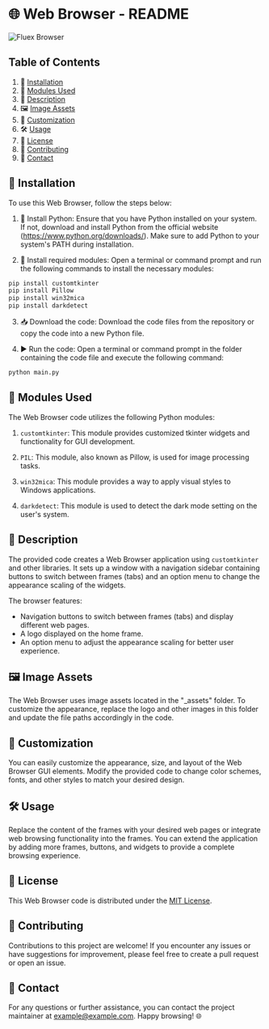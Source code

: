 # 🌐 Web Browser - README

![Fluex Browser](https://i.postimg.cc/ZntZjFpg/Screenshot-2023-07-22-200700.png)

## Table of Contents
1. 🚀 [Installation](#-installation-)
2. 🧩 [Modules Used](#-modules-used-)
3. 📝 [Description](#-description-)
4. 🖼️ [Image Assets](#-image-assets-)
5. 🎨 [Customization](#-customization-)
6. 🛠️ [Usage](#-usage-)
7. 📜 [License](#-license-)
8. 🤝 [Contributing](#-contributing-)
9. 📧 [Contact](#-contact-)

## 🚀 Installation <a name="installation"></a>
To use this Web Browser, follow the steps below:

1. 🐍 Install Python: Ensure that you have Python installed on your system. If not, download and install Python from the official website (https://www.python.org/downloads/). Make sure to add Python to your system's PATH during installation.

2. 🔧 Install required modules: Open a terminal or command prompt and run the following commands to install the necessary modules:

```bash
pip install customtkinter
pip install Pillow
pip install win32mica
pip install darkdetect
```

3. 📥 Download the code: Download the code files from the repository or copy the code into a new Python file.

4. ▶️ Run the code: Open a terminal or command prompt in the folder containing the code file and execute the following command:

```bash
python main.py
```

## 🧩 Modules Used <a name="modules-used"></a>
The Web Browser code utilizes the following Python modules:

1. `customtkinter`: This module provides customized tkinter widgets and functionality for GUI development.

2. `PIL`: This module, also known as Pillow, is used for image processing tasks.

3. `win32mica`: This module provides a way to apply visual styles to Windows applications.

4. `darkdetect`: This module is used to detect the dark mode setting on the user's system.

## 📝 Description <a name="description"></a>
The provided code creates a Web Browser application using `customtkinter` and other libraries. It sets up a window with a navigation sidebar containing buttons to switch between frames (tabs) and an option menu to change the appearance scaling of the widgets.

The browser features:
- Navigation buttons to switch between frames (tabs) and display different web pages.
- A logo displayed on the home frame.
- An option menu to adjust the appearance scaling for better user experience.

## 🖼️ Image Assets <a name="image-assets"></a>
The Web Browser uses image assets located in the "_assets" folder. To customize the appearance, replace the logo and other images in this folder and update the file paths accordingly in the code.

## 🎨 Customization <a name="customization"></a>
You can easily customize the appearance, size, and layout of the Web Browser GUI elements. Modify the provided code to change color schemes, fonts, and other styles to match your desired design.

## 🛠️ Usage <a name="usage"></a>
Replace the content of the frames with your desired web pages or integrate web browsing functionality into the frames. You can extend the application by adding more frames, buttons, and widgets to provide a complete browsing experience.

## 📜 License <a name="license"></a>
This Web Browser code is distributed under the [MIT License](LICENSE).

## 🤝 Contributing <a name="contributing"></a>
Contributions to this project are welcome! If you encounter any issues or have suggestions for improvement, please feel free to create a pull request or open an issue.

## 📧 Contact <a name="contact"></a>
For any questions or further assistance, you can contact the project maintainer at example@example.com. Happy browsing! 🌐
